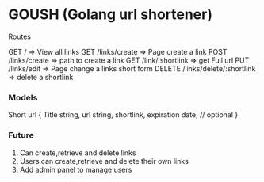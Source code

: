 # GOUSH (Golang url shortener)

Routes 

GET /    => View all links
GET /links/create    => Page create a link
POST /links/create    => path to create a link
GET /link/:shortlink => get Full url
PUT /links/edit    => Page change a links short form 
DELETE /links/delete/:shortlink    => delete a shortlink


### Models 

Short url {
    Title string,
    url string,
    shortlink,
    expiration date, // optional
}

### Future 
1. Can create,retrieve and delete links
2. Users can create,retrieve and delete their own links
3. Add admin panel to manage users
